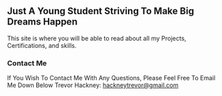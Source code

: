 ## Just A Young Student Striving To Make Big Dreams Happen

This site is where you will be able to read about all my Projects, Certifications, and skills.

### Contact Me

If You Wish To Contact Me With Any Questions, Please Feel Free To Email Me Down Below
Trevor Hackney: hackneytrevor@gmail.com
```
